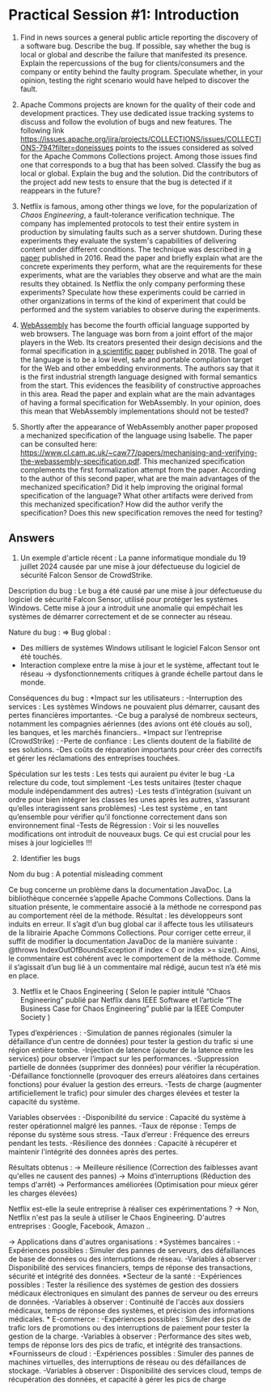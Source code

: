 # Practical Session #1: Introduction

1. Find in news sources a general public article reporting the discovery of a software bug. Describe the bug. If possible, say whether the bug is local or global and describe the failure that manifested its presence. Explain the repercussions of the bug for clients/consumers and the company or entity behind the faulty program. Speculate whether, in your opinion, testing the right scenario would have helped to discover the fault.

2. Apache Commons projects are known for the quality of their code and development practices. They use dedicated issue tracking systems to discuss and follow the evolution of bugs and new features. The following link https://issues.apache.org/jira/projects/COLLECTIONS/issues/COLLECTIONS-794?filter=doneissues points to the issues considered as solved for the Apache Commons Collections project. Among those issues find one that corresponds to a bug that has been solved. Classify the bug as local or global. Explain the bug and the solution. Did the contributors of the project add new tests to ensure that the bug is detected if it reappears in the future?

3. Netflix is famous, among other things we love, for the popularization of *Chaos Engineering*, a fault-tolerance verification technique. The company has implemented protocols to test their entire system in production by simulating faults such as a server shutdown. During these experiments they evaluate the system's capabilities of delivering content under different conditions. The technique was described in [a paper](https://arxiv.org/ftp/arxiv/papers/1702/1702.05843.pdf) published in 2016. Read the paper and briefly explain what are the concrete experiments they perform, what are the requirements for these experiments, what are the variables they observe and what are the main results they obtained. Is Netflix the only company performing these experiments? Speculate how these experiments could be carried in other organizations in terms of the kind of experiment that could be performed and the system variables to observe during the experiments.

4. [WebAssembly](https://webassembly.org/) has become the fourth official language supported by web browsers. The language was born from a joint effort of the major players in the Web. Its creators presented their design decisions and the formal specification in [a scientific paper](https://people.mpi-sws.org/~rossberg/papers/Haas,%20Rossberg,%20Schuff,%20Titzer,%20Gohman,%20Wagner,%20Zakai,%20Bastien,%20Holman%20-%20Bringing%20the%20Web%20up%20to%20Speed%20with%20WebAssembly.pdf) published in 2018. The goal of the language is to be a low level, safe and portable compilation target for the Web and other embedding environments. The authors say that it is the first industrial strength language designed with formal semantics from the start. This evidences the feasibility of constructive approaches in this area. Read the paper and explain what are the main advantages of having a formal specification for WebAssembly. In your opinion, does this mean that WebAssembly implementations should not be tested? 

5.  Shortly after the appearance of WebAssembly another paper proposed a mechanized specification of the language using Isabelle. The paper can be consulted here: https://www.cl.cam.ac.uk/~caw77/papers/mechanising-and-verifying-the-webassembly-specification.pdf. This mechanized specification complements the first formalization attempt from the paper. According to the author of this second paper, what are the main advantages of the mechanized specification? Did it help improving the original formal specification of the language? What other artifacts were derived from this mechanized specification? How did the author verify the specification? Does this new specification removes the need for testing?

## Answers

1. Un exemple d'article récent : 
La panne informatique mondiale du 19 juillet 2024  causée par une mise à jour défectueuse du logiciel de sécurité Falcon Sensor de CrowdStrike. 


Description du bug :
Le bug a été causé par une mise à jour défectueuse du logiciel de sécurité Falcon Sensor, utilisé pour protéger les systèmes Windows. Cette mise à jour a introduit une anomalie qui empêchait les systèmes de démarrer correctement et de se connecter au réseau. 


Nature du bug : 
⇒ Bug global : 
- Des milliers de systèmes Windows utilisant le logiciel Falcon Sensor ont été touchés.
- Interaction complexe entre la mise à jour et le système, affectant tout le réseau
→ dysfonctionnements critiques à grande échelle partout dans le monde.


Conséquences du bug : 
    *Impact sur les utilisateurs :
        -Interruption des services : Les systèmes Windows ne pouvaient plus démarrer, causant des pertes financières importantes. 
        -Ce bug a paralysé de nombreux secteurs, notamment les compagnies aériennes (des avions ont été cloués au sol), les banques, et les marchés financiers..
    *Impact sur l’entreprise (CrowdStrike) :
        -Perte de confiance : Les clients doutent de la fiabilité de ses solutions.
        -Des coûts de réparation importants pour créer des correctifs et gérer les réclamations des entreprises touchées.


Spéculation sur les tests : Les tests qui auraient pu éviter le bug
    -La relecture du code, tout simplement
    -Les tests unitaires (tester chaque module indépendamment des autres)
    -Les tests d’intégration (suivant un ordre pour bien intégrer les classes les unes après les autres, s’assurant qu’elles interagissent sans problèmes)
    -Les test système , en tant qu’ensemble pour vérifier qu’il fonctionne correctement dans son environnement final
    -Tests de Régression : Voir si les nouvelles modifications ont introduit de nouveaux bugs. Ce qui est crucial pour les mises à jour logicielles !!!



2. Identifier les bugs

Nom du bug : A potential misleading comment

Ce bug concerne un problème dans la documentation JavaDoc. La bibliothèque concernée s’appelle Apache Commons Collections. Dans la situation présente, le commentaire associé à la méthode ne correspond pas au comportement réel de la méthode. Résultat : les développeurs sont induits en erreur. Il s’agit d’un bug global car il affecte tous les utilisateurs de la librairie Apache Commons Collections. Pour corriger cette erreur, il suffit de modifier la documentation JavaDoc de la manière suivante : 
@throws IndexOutOfBoundsException if index < 0 or index >= size().
Ainsi, le commentaire est cohérent avec le comportement de la méthode. Comme il s’agissait d’un bug lié à un commentaire mal rédigé, aucun test n’a été mis en place.


3. Netflix et le Chaos Engineering
( Selon le papier intitulé “Chaos Engineering” publié par Netflix dans IEEE Software et l’article “The Business Case for Chaos Engineering” publié par la IEEE Computer Society )


Types d’expériences : 
    -Simulation de pannes régionales (simuler la défaillance d’un centre de données) pour tester la gestion du trafic si une région entière tombe.
    -Injection de latence (ajouter de la latence entre les services) pour observer l’impact sur les performances.
    -Suppression partielle de données (supprimer des données) pour vérifier la récupération. 
    -Défaillance fonctionnelle (provoquer des erreurs aléatoires dans certaines fonctions) pour évaluer la gestion des erreurs.
    -Tests de charge (augmenter artificiellement le trafic) pour simuler des charges élevées et tester la capacité du système.


Variables observées : 
    -Disponibilité du service : Capacité du système à rester opérationnel malgré les pannes.
    -Taux de réponse : Temps de réponse du système sous stress.
    -Taux d’erreur : Fréquence des erreurs pendant les tests.
    -Résilience des données : Capacité à récupérer et maintenir l'intégrité des données après des pertes.


Résultats obtenus : 
→ Meilleure résilience (Correction des faiblesses avant qu'elles ne causent des pannes)
→ Moins d’interruptions (Réduction des temps d'arrêt)
→ Performances améliorées (Optimisation pour mieux gérer les charges élevées)


Netflix est-elle la seule entreprise à réaliser ces expérimentations ?
→ Non, Netflix n'est pas la seule à utiliser le Chaos Engineering. D'autres entreprises : Google, Facebook, Amazon ..

→ Applications dans d'autres organisations :
    *Systèmes bancaires :
        -Expériences possibles : Simuler des pannes de serveurs, des défaillances de base de données ou des interruptions de réseau.
        -Variables à observer : Disponibilité des services financiers, temps de réponse des transactions, sécurité et intégrité des données.
    *Secteur de la santé :
        -Expériences possibles : Tester la résilience des systèmes de gestion des dossiers médicaux électroniques en simulant des pannes de serveur ou des erreurs de données.
        -Variables à observer : Continuité de l'accès aux dossiers médicaux, temps de réponse des systèmes, et précision des informations médicales.
    * E-commerce :
        -Expériences possibles : Simuler des pics de trafic lors de promotions ou des interruptions de paiement pour tester la gestion de la charge.
        -Variables à observer : Performance des sites web, temps de réponse lors des pics de trafic, et intégrité des transactions.
    *Fournisseurs de cloud :
        -Expériences possibles : Simuler des pannes de machines virtuelles, des interruptions de réseau ou des défaillances de stockage.
        -Variables à observer : Disponibilité des services cloud, temps de récupération des données, et capacité à gérer les pics de charge

